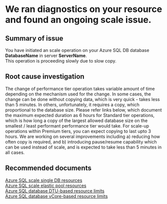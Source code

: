<properties
	pageTitle="Scale database - slow due to copy"
	description="Performance tier change is slow due to copy"
	infoBubbleText="Found an ongoing scale issue. See details on the right."
	service="microsoft.sql"
	resource="servers"
	authors="Anvesha4"
	displayOrder="15"
	articleId="UpdaSloCopying_A5D06371-7DA1-4999-B474-9B020FEB9071"
	diagnosticScenario=""
	selfHelpType="resource"
	supportTopicIds="32574333"
	resourceTags="servers, databases"
	productPesIds="13491"
	cloudEnvironments="public"
/>
# We ran diagnostics on your resource and found an ongoing scale issue.

## **Summary of issue**
You have initiated an scale operation on your Azure SQL DB database **<!--$DatabaseName-->DatabaseName<!--/$DatabaseName-->** in server **<!--$ServerName-->ServerName<!--/$ServerName-->**. <br>
This operation is proceeding slowly due to slow copy. 

## **Root cause investigation**
The change of performance tier operation takes variable amount of time depending on the mechanism used for the change. In some cases, the change can be done without copying data, which is very quick - takes less than 5 minutes. In others, unfortunately, it requires a copy, which proportional to the database size. Please refer links below, which document the maximum expected duration as 6 hours for Standard tier  operations, which is how long a copy of the largest allowed database size on the smallest / least performant performance tier would take. For scale-up operations within Premium tiers, you can expect copying to last upto 3 hours. We are working on several improvements including a) reducing how often copy is required, and b) introducing pause/resume capability which can be used instead of scale, and is expected to take less than 5 minutes in all cases.

## **Recommended documents**
[Azure SQL scale single DB resources](https://docs.microsoft.com/azure/sql-database/sql-database-single-database-scale)<br>
[Azure SQL scale elastic pool resources](https://docs.microsoft.com/azure/sql-database/sql-database-elastic-pool-scale)<br>
[Azure SQL database DTU-based resource limits](https://docs.microsoft.com/azure/sql-database/sql-database-dtu-resource-limits/)<br>
[Azure SQL database vCore-based resource limits](https://docs.microsoft.com/azure/sql-database/sql-database-vcore-resource-limits-single-databases/)<br>
